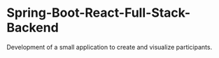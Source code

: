 # Spring-Boot-React-Full-Stack-Backend
Development of a small application to create and visualize participants.

